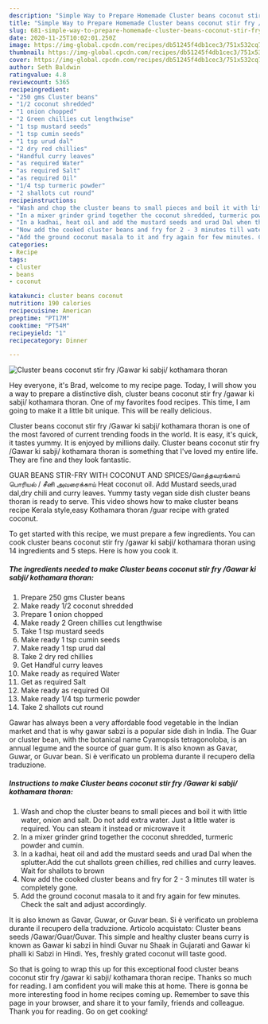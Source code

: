 ```yaml
---
description: "Simple Way to Prepare Homemade Cluster beans coconut stir fry /Gawar ki sabji/ kothamara thoran"
title: "Simple Way to Prepare Homemade Cluster beans coconut stir fry /Gawar ki sabji/ kothamara thoran"
slug: 681-simple-way-to-prepare-homemade-cluster-beans-coconut-stir-fry-gawar-ki-sabji-kothamara-thoran
date: 2020-11-25T10:02:01.250Z
image: https://img-global.cpcdn.com/recipes/db51245f4db1cec3/751x532cq70/cluster-beans-coconut-stir-fry-gawar-ki-sabji-kothamara-thoran-recipe-main-photo.jpg
thumbnail: https://img-global.cpcdn.com/recipes/db51245f4db1cec3/751x532cq70/cluster-beans-coconut-stir-fry-gawar-ki-sabji-kothamara-thoran-recipe-main-photo.jpg
cover: https://img-global.cpcdn.com/recipes/db51245f4db1cec3/751x532cq70/cluster-beans-coconut-stir-fry-gawar-ki-sabji-kothamara-thoran-recipe-main-photo.jpg
author: Seth Baldwin
ratingvalue: 4.8
reviewcount: 5365
recipeingredient:
- "250 gms Cluster beans"
- "1/2 coconut shredded"
- "1 onion chopped"
- "2 Green chillies cut lengthwise"
- "1 tsp mustard seeds"
- "1 tsp cumin seeds"
- "1 tsp urud dal"
- "2 dry red chillies"
- "Handful curry leaves"
- "as required Water"
- "as required Salt"
- "as required Oil"
- "1/4 tsp turmeric powder"
- "2 shallots cut round"
recipeinstructions:
- "Wash and chop the cluster beans to small pieces and boil it with little water, onion and salt. Do not add extra water. Just a little water is required. You can steam it instead or microwave it"
- "In a mixer grinder grind together the coconut shredded, turmeric powder and cumin."
- "In a kadhai, heat oil and add the mustard seeds and urad Dal when the splutter.Add the cut shallots green chillies, red chillies and curry leaves. Wait for shallots to brown"
- "Now add the cooked cluster beans and fry for 2 - 3 minutes till water is completely gone."
- "Add the ground coconut masala to it and fry again for few minutes. Check the salt and adjust accordingly."
categories:
- Recipe
tags:
- cluster
- beans
- coconut

katakunci: cluster beans coconut 
nutrition: 190 calories
recipecuisine: American
preptime: "PT17M"
cooktime: "PT54M"
recipeyield: "1"
recipecategory: Dinner

---
```



![Cluster beans coconut stir fry /Gawar ki sabji/ kothamara thoran](https://img-global.cpcdn.com/recipes/db51245f4db1cec3/751x532cq70/cluster-beans-coconut-stir-fry-gawar-ki-sabji-kothamara-thoran-recipe-main-photo.jpg)

Hey everyone, it's Brad, welcome to my recipe page. Today, I will show you a way to prepare a distinctive dish, cluster beans coconut stir fry /gawar ki sabji/ kothamara thoran. One of my favorites food recipes. This time, I am going to make it a little bit unique. This will be really delicious.

Cluster beans coconut stir fry /Gawar ki sabji/ kothamara thoran is one of the most favored of current trending foods in the world. It is easy, it's quick, it tastes yummy. It is enjoyed by millions daily. Cluster beans coconut stir fry /Gawar ki sabji/ kothamara thoran is something that I've loved my entire life. They are fine and they look fantastic.

GUAR BEANS STIR-FRY WITH COCONUT AND SPICES/கொத்தவரங்காய் பொரியல் / சீனி அவரைக்காய் Heat coconut oil. Add Mustard seeds,urad dal,dry chili and curry leaves. Yummy tasty vegan side dish cluster beans thoran is ready to serve. This video shows how to make cluster beans recipe Kerala style,easy Kothamara thoran /guar recipe with grated coconut.


To get started with this recipe, we must prepare a few ingredients. You can cook cluster beans coconut stir fry /gawar ki sabji/ kothamara thoran using 14 ingredients and 5 steps. Here is how you cook it.

<!--inarticleads1-->

##### The ingredients needed to make Cluster beans coconut stir fry /Gawar ki sabji/ kothamara thoran:

1. Prepare 250 gms Cluster beans
1. Make ready 1/2 coconut shredded
1. Prepare 1 onion chopped
1. Make ready 2 Green chillies cut lengthwise
1. Take 1 tsp mustard seeds
1. Make ready 1 tsp cumin seeds
1. Make ready 1 tsp urud dal
1. Take 2 dry red chillies
1. Get Handful curry leaves
1. Make ready as required Water
1. Get as required Salt
1. Make ready as required Oil
1. Make ready 1/4 tsp turmeric powder
1. Take 2 shallots cut round


Gawar has always been a very affordable food vegetable in the Indian market and that is why gawar sabzi is a popular side dish in India. The Guar or cluster bean, with the botanical name Cyamopsis tetragonoloba, is an annual legume and the source of guar gum. It is also known as Gavar, Guwar, or Guvar bean. Si è verificato un problema durante il recupero della traduzione. 

<!--inarticleads2-->

##### Instructions to make Cluster beans coconut stir fry /Gawar ki sabji/ kothamara thoran:

1. Wash and chop the cluster beans to small pieces and boil it with little water, onion and salt. Do not add extra water. Just a little water is required. You can steam it instead or microwave it
1. In a mixer grinder grind together the coconut shredded, turmeric powder and cumin.
1. In a kadhai, heat oil and add the mustard seeds and urad Dal when the splutter.Add the cut shallots green chillies, red chillies and curry leaves. Wait for shallots to brown
1. Now add the cooked cluster beans and fry for 2 - 3 minutes till water is completely gone.
1. Add the ground coconut masala to it and fry again for few minutes. Check the salt and adjust accordingly.


It is also known as Gavar, Guwar, or Guvar bean. Si è verificato un problema durante il recupero della traduzione. Articolo acquistato: Cluster beans seeds /Gawar/Guar/Guvar. This simple and healthy cluster beans curry is known as Gawar ki sabzi in hindi Guvar nu Shaak in Gujarati and Gawar ki phalli ki Sabzi in Hindi. Yes, freshly grated coconut will taste good. 

So that is going to wrap this up for this exceptional food cluster beans coconut stir fry /gawar ki sabji/ kothamara thoran recipe. Thanks so much for reading. I am confident you will make this at home. There is gonna be more interesting food in home recipes coming up. Remember to save this page in your browser, and share it to your family, friends and colleague. Thank you for reading. Go on get cooking!
